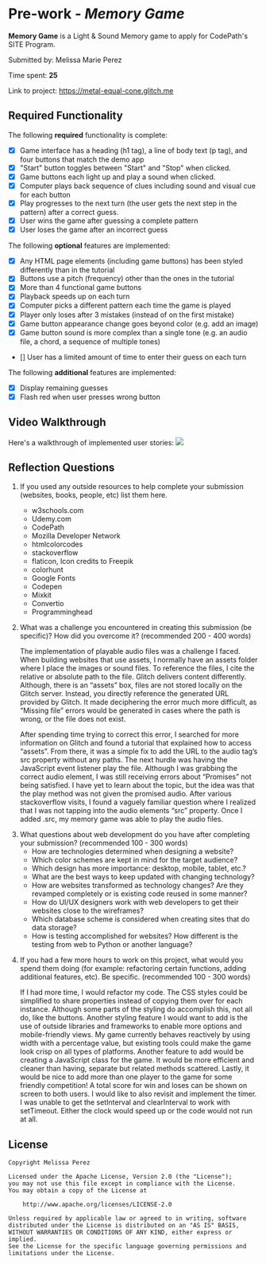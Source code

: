 # Pre-work - _Memory Game_

**Memory Game** is a Light & Sound Memory game to apply for CodePath's SITE Program.

Submitted by: Melissa Marie Perez

Time spent: **25**

Link to project: <https://metal-equal-cone.glitch.me>

## Required Functionality

The following **required** functionality is complete:

- [x] Game interface has a heading (h1 tag), a line of body text (p tag), and four buttons that match the demo app
- [x] "Start" button toggles between "Start" and "Stop" when clicked.
- [x] Game buttons each light up and play a sound when clicked.
- [x] Computer plays back sequence of clues including sound and visual cue for each button
- [x] Play progresses to the next turn (the user gets the next step in the pattern) after a correct guess.
- [x] User wins the game after guessing a complete pattern
- [x] User loses the game after an incorrect guess

The following **optional** features are implemented:

- [x] Any HTML page elements (including game buttons) has been styled differently than in the tutorial
- [x] Buttons use a pitch (frequency) other than the ones in the tutorial
- [x] More than 4 functional game buttons
- [x] Playback speeds up on each turn
- [x] Computer picks a different pattern each time the game is played
- [x] Player only loses after 3 mistakes (instead of on the first mistake)
- [x] Game button appearance change goes beyond color (e.g. add an image)
- [x] Game button sound is more complex than a single tone (e.g. an audio file, a chord, a sequence of multiple tones)
- [] User has a limited amount of time to enter their guess on each turn

The following **additional** features are implemented:

- [x] Display remaining guesses
- [x] Flash red when user presses wrong button

## Video Walkthrough

Here's a walkthrough of implemented user stories:
![](your-link-here)

## Reflection Questions

1. If you used any outside resources to help complete your submission (websites, books, people, etc) list them here.

   - w3schools.com
   - Udemy.com
   - CodePath
   - Mozilla Developer Network
   - htmlcolorcodes
   - stackoverflow
   - flaticon, Icon credits to Freepik
   - colorhunt
   - Google Fonts
   - Codepen
   - Mixkit
   - Convertio
   - Programminghead

2. What was a challenge you encountered in creating this submission (be specific)? How did you overcome it? (recommended 200 - 400 words)

   The implementation of playable audio files was a challenge I faced. When building websites that use assets, I normally have an assets folder where I place the images or sound files. To reference the files, I cite the relative or absolute path to the file. Glitch delivers content differently. Although, there is an “assets” box, files are not stored locally on the Glitch server. Instead, you directly reference the generated URL provided by Glitch. It made deciphering the error much more difficult, as “Missing file” errors would be generated in cases where the path is wrong, or the file does not exist.

   After spending time trying to correct this error, I searched for more information on Glitch and found a tutorial that explained how to access “assets”. From there, it was a simple fix to add the URL to the audio tag’s src property without any paths. The next hurdle was having the JavaScript event listener play the file. Although I was grabbing the correct audio element, I was still receiving errors about “Promises” not being satisfied. I have yet to learn about the topic, but the idea was that the play method was not given the promised audio. After various stackoverflow visits, I found a vaguely familiar question where I realized that I was not tapping into the audio elements “src” property. Once I added .src, my memory game was able to play the audio files.

3) What questions about web development do you have after completing your submission? (recommended 100 - 300 words)
   - How are technologies determined when designing a website?
   - Which color schemes are kept in mind for the target audience?
   - Which design has more importance: desktop, mobile, tablet, etc.?
   - What are the best ways to keep updated with changing technology?
   - How are websites transformed as technology changes? Are they revamped completely or is existing code reused in some manner?
   - How do UI/UX designers work with web developers to get their websites close to the wireframes?
   - Which database scheme is considered when creating sites that do data storage?
   - How is testing accomplished for websites? How different is the testing from web to Python or another language?

4. If you had a few more hours to work on this project, what would you spend them doing (for example: refactoring certain functions, adding additional features, etc). Be specific. (recommended 100 - 300 words)

   If I had more time, I would refactor my code. The CSS styles could be simplified to share properties instead of copying them over for each instance. Although some parts of the styling do accomplish this, not all do, like the buttons. Another styling feature I would want to add is the use of outside libraries and frameworks to enable more options and mobile-friendly views. My game currently behaves reactively by using width with a percentage value, but existing tools could make the game look crisp on all types of platforms.
   Another feature to add would be creating a JavaScript class for the game. It would be more efficient and cleaner than having, separate but related methods scattered. Lastly, it would be nice to add more than one player to the game for some friendly competition! A total score for win and loses can be shown on screen to both users.
   I would like to also revisit and implement the timer. I was unable to get the setInterval and clearInterval to work with setTimeout. Either the clock would speed up or the code would not run at all.

## License

    Copyright Melissa Perez

    Licensed under the Apache License, Version 2.0 (the "License");
    you may not use this file except in compliance with the License.
    You may obtain a copy of the License at

        http://www.apache.org/licenses/LICENSE-2.0

    Unless required by applicable law or agreed to in writing, software
    distributed under the License is distributed on an "AS IS" BASIS,
    WITHOUT WARRANTIES OR CONDITIONS OF ANY KIND, either express or implied.
    See the License for the specific language governing permissions and
    limitations under the License.
